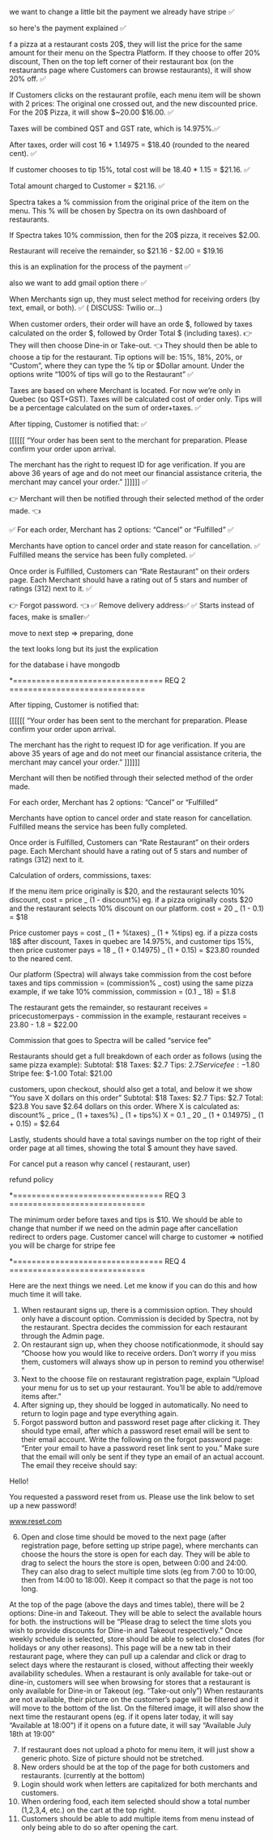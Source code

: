 we want to change a little bit the payment we already have stripe ✅

so here's the payment explained ✅

f a pizza at a restaurant costs 20$, they will list the price for the same amount for their menu on the Spectra Platform. If they choose to offer 20% discount, Then on the top left corner of their restaurant box (on the restaurants page where Customers can browse restaurants), it will show 20% off. ✅

If Customers clicks on the restaurant profile, each menu item will be shown with 2 prices: The original one crossed out, and the new discounted price. For the 20$ Pizza, it will show $~20.00 $16.00. ✅

Taxes will be combined QST and GST rate, which is 14.975%.✅

After taxes, order will cost 16 \* 1.14975 = $18.40 (rounded to the neared cent). ✅

If customer chooses to tip 15%, total cost will be
18.40 \* 1.15 = $21.16. ✅

Total amount charged to Customer = $21.16. ✅

Spectra takes a % commission from the original price of the item on the menu. This % will be chosen by Spectra on its own dashboard of restaurants.

If Spectra takes 10% commission, then for the 20$ pizza, it receives $2.00.

Restaurant will receive the remainder, so $21.16 - $2.00 = $19.16

this is an explination for the process of the payment ✅

also we want to add gmail option there ✅

When Merchants sign up, they must select method for receiving orders (by text, email, or both). ✅ ( DISCUSS: Twilio or...)

When customer orders, their order will have an orde $, followed by taxes calculated on the order $, followed by Order Total $ (including taxes). 👉 They will then choose Dine-in or Take-out. 👈 They should then be able to choose a tip for the restaurant. Tip options will be: 15%, 18%, 20%, or “Custom”, where they can type the % tip or $Dollar amount. Under the options write “100% of tips will go to the Restaurant” ✅

Taxes are based on where Merchant is located. For now we’re only in Quebec (so QST+GST). Taxes will be calculated cost of order only. Tips will be a percentage calculated on the sum of order+taxes. ✅

After tipping, Customer is notified that: ✅

[[[[[[ “Your order has been sent to the merchant for preparation. Please confirm your order upon arrival.

The merchant has the right to request ID for age verification. If you are above 36 years of age and do not meet our financial assistance criteria, the merchant may cancel your order.” ]]]]]] ✅

👉 Merchant will then be notified through their selected method of the order made. 👈

✅ For each order, Merchant has 2 options: “Cancel” or “Fulfilled” ✅

Merchants have option to cancel order and state reason for cancellation. ✅
Fulfilled means the service has been fully completed. ✅

Once order is Fulfilled, Customers can “Rate Restaurant” on their orders page. Each Merchant should have a rating out of 5 stars and number of ratings (312) next to it. ✅

👉 Forgot password. 👈
✅ Remove delivery address✅
✅ Starts instead of faces, make is smaller✅

move to next step => preparing, done

the text looks long but its just the explication

for the database i have mongodb

\*================================ REQ 2 =============================

After tipping, Customer is notified that:

[[[[[[ “Your order has been sent to the merchant for preparation. Please confirm your order upon arrival.

The merchant has the right to request ID for age verification. If you are above 35 years of age and do not meet our financial assistance criteria, the merchant may cancel your order.” ]]]]]]

Merchant will then be notified through their selected method of the order made.

For each order, Merchant has 2 options: “Cancel” or “Fulfilled”

Merchants have option to cancel order and state reason for cancellation.
Fulfilled means the service has been fully completed.

Once order is Fulfilled, Customers can “Rate Restaurant” on their orders page. Each Merchant should have a rating out of 5 stars and number of ratings (312) next to it.

Calculation of orders, commissions, taxes:

If the menu item price originally is $20, and the restaurant selects 10% discount,
cost = price _ (1 - discount%)
eg. if a pizza originally costs $20 and the restaurant selects 10% discount on our platform.
cost = 20 _ (1 - 0.1) = $18

Price customer pays = cost _ (1 + %taxes) _ (1 + %tips)
eg. if a pizza costs 18$ after discount, Taxes in quebec are 14.975%, and customer tips 15%, then
price customer pays = 18 _ (1 + 0.14975) _ (1 + 0.15) = $23.80 rounded to the neared cent.

Our platform (Spectra) will always take commission from the cost before taxes and tips
commission = (commission% _ cost)
using the same pizza example, if we take 10% commission,
commission = (0.1 _ 18) = $1.8

The restaurant gets the remainder, so
restaurant receives = pricecustomerpays - commission
in the example, restaurant receives = 23.80 - 1.8 = $22.00

Commission that goes to Spectra will be called “service fee”

Restaurants should get a full breakdown of each order as follows (using the same pizza example):
Subtotal: $18
Taxes: $2.7
Tips: $2.7
Service fee: -$1.80
Stripe fee: $-1.00
Total: $21.00

customers, upon checkout, should also get a total, and below it we show “You save X dollars on this order”
Subtotal: $18
Taxes: $2.7
Tips: $2.7
Total: $23.8
You save $2.64 dollars on this order.
Where X is calculated as:
discount% _ price _ (1 + taxes%) _ (1 + tips%)
X = 0.1 _ 20 _ (1 + 0.14975) _ (1 + 0.15) = $2.64

Lastly, students should have a total savings number on the top right of their order page at all times, showing the total $ amount they have saved.

For cancel put a reason why cancel ( restaurant, user)

refund policy

\*================================ REQ 3 =============================

The minimum order before taxes and tips is $10. We should be able to change that number if we need on the admin page
after cancellation redirect to orders page.
Customer cancel will charge to customer => notified you will be charge for stripe fee

\*================================ REQ 4 =============================

Here are the next things we need. Let me know if you can do this and how much time it will take.

1. When restaurant signs up, there is a commission option. They should only have a discount option. Commission is decided by Spectra, not by the restaurant. Spectra decides the commission for each restaurant through the Admin page.
2. On restaurant sign up, when they choose notificationmode, it should say “Choose how you would like to receive orders. Don’t worry if you miss them, customers will always show up in person to remind you otherwise! ”
3. Next to the choose file on restaurant registration page, explain “Upload your menu for us to set up your restaurant. You’ll be able to add/remove items after.”
4. After signing up, they should be logged in automatically. No need to return to login page and type everything again.
5. Forgot password button and password reset page after clicking it. They should type email, after which a password reset email will be sent to their email account. Write the following on the forgot password page: “Enter your email to have a password reset link sent to you.” Make sure that the email will only be sent if they type an email of an actual account. The email they receive should say:

Hello!

You requested a password reset from us. Please use the link below to set up a new password!

www.reset.com

6. Open and close time should be moved to the next page (after registration page, before setting up stripe page), where merchants can choose the hours the store is open for each day.
   They will be able to drag to select the hours the store is open, between 0:00 and 24:00. They can also drag to select multiple time slots (eg from 7:00 to 10:00, then from 14:00 to 18:00). Keep it compact so that the page is not too long.

At the top of the page (above the days and times table), there will be 2 options: Dine-in and Takeout. They will be able to select the available hours for both. the instructions will be “Please drag to select the time slots you wish to provide discounts for Dine-in and Takeout respectively.”
Once weekly schedule is selected, store should be able to select closed dates (for holidays or any other reasons). This page will be a new tab in their restaurant page, where they can pull up a calendar and click or drag to select days where the restaurant is closed, without affecting their weekly availability schedules.
When a restaurant is only available for take-out or dine-in, customers will see when browsing for stores that a restaurant is only available for Dine-in or Takeout (eg. “Take-out only”)
When restaurants are not available, their picture on the customer’s page will be filtered and it will move to the bottom of the list. On the filtered image, it will also show the next time the restaurant opens (eg. if it opens later today, it will say “Available at 18:00”) if it opens on a future date, it will say “Available July 18th at 19:00”

7. If restaurant does not upload a photo for menu item, it will just show a generic photo. Size of picture should not be stretched.
8. New orders should be at the top of the page for both customers and restaurants. (currently at the bottom)
9. Login should work when letters are capitalized for both merchants and customers.
10. When ordering food, each item selected should show a total number (1,2,3,4, etc.) on the cart at the top right.
11. Customers should be able to add multiple items from menu instead of only being able to do so after opening the cart.
